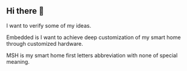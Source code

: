 ## Hi there 👋

I want to verify some of my ideas.

Embedded is I want to achieve deep customization of my smart home through customized hardware.

MSH is my smart home first letters abbreviation with none of special meaning.

